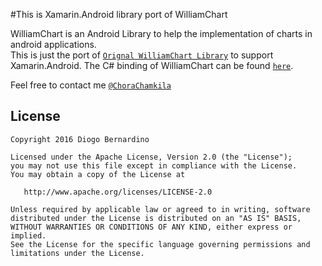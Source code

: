 #This is Xamarin.Android library port of WilliamChart

WilliamChart is an Android Library to help the implementation of charts in android applications. </br>
This is just the port of [``Orignal WilliamChart Library``][1] to support Xamarin.Android. The C# binding of WilliamChart can be found [``here``][2]. 

Feel free to contact me [``@ChoraChamkila``][3]

License
-------

    Copyright 2016 Diogo Bernardino

    Licensed under the Apache License, Version 2.0 (the "License");
    you may not use this file except in compliance with the License.
    You may obtain a copy of the License at

       http://www.apache.org/licenses/LICENSE-2.0

    Unless required by applicable law or agreed to in writing, software
    distributed under the License is distributed on an "AS IS" BASIS,
    WITHOUT WARRANTIES OR CONDITIONS OF ANY KIND, either express or implied.
    See the License for the specific language governing permissions and
    limitations under the License.



[1]: https://github.com/diogobernardino/WilliamChart/blob/master/README.md#williamchart
[2]: https://github.com/nitinwagadia/WilliamChart/tree/master/Xamarin%20dll%20file
[3]: https://twitter.com/ChoraChamkila
